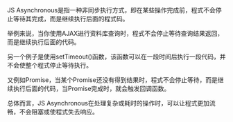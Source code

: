 

JS Asynchronous是指一种非同步执行方式，即在某些操作完成前，程式不会停止等待其完成，而是继续执行后面的程式码。

举例来说，当你使用AJAX进行资料库查询时，程式不会停止等待查询结果返回，而是继续执行后面的代码。

另一个例子是使用setTimeout()函数，该函数可以在一段时间后执行一段代码，并不会使整个程式停止等待执行。

又例如Promise，当某个Promise还没有得到结果时，程式不会停止等待，而是继续执行后面的代码，当Promise完成时，就会触发回调函数。

总体而言，JS Asynchronous在处理复杂或耗时的操作时，可以让程式更加流畅，不会阻塞或使程式失去响应。